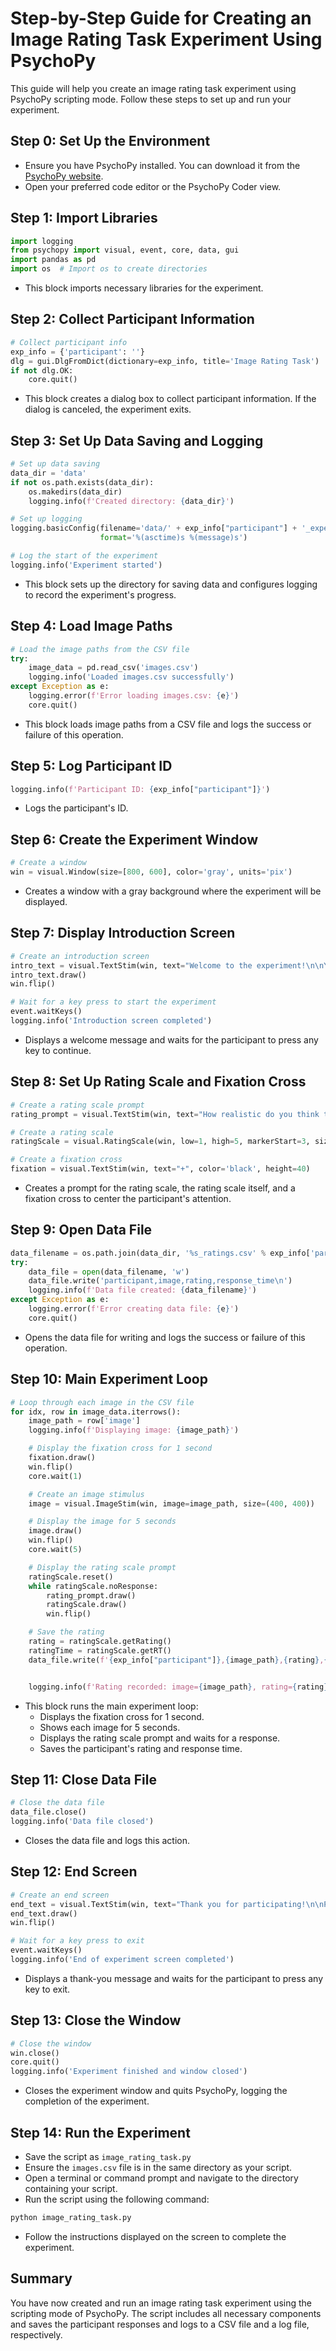 # Step-by-Step Guide for Creating an Image Rating Task Experiment Using PsychoPy

This guide will help you create an image rating task experiment using PsychoPy scripting mode. Follow these steps to set up and run your experiment.

## Step 0: Set Up the Environment

- Ensure you have PsychoPy installed. You can download it from the [PsychoPy website](https://www.psychopy.org/download.html).
- Open your preferred code editor or the PsychoPy Coder view.

## Step 1: Import Libraries

```python
import logging
from psychopy import visual, event, core, data, gui
import pandas as pd
import os  # Import os to create directories
```

- This block imports necessary libraries for the experiment.

## Step 2: Collect Participant Information

```python
# Collect participant info
exp_info = {'participant': ''}
dlg = gui.DlgFromDict(dictionary=exp_info, title='Image Rating Task')
if not dlg.OK:
    core.quit()
```

- This block creates a dialog box to collect participant information. If the dialog is canceled, the experiment exits.

## Step 3: Set Up Data Saving and Logging

```python
# Set up data saving
data_dir = 'data'
if not os.path.exists(data_dir):
    os.makedirs(data_dir)
    logging.info(f'Created directory: {data_dir}')

# Set up logging
logging.basicConfig(filename='data/' + exp_info["participant"] + '_experiment.log', level=logging.INFO,
                    format='%(asctime)s %(message)s')

# Log the start of the experiment
logging.info('Experiment started')
```

- This block sets up the directory for saving data and configures logging to record the experiment's progress.

## Step 4: Load Image Paths

```python
# Load the image paths from the CSV file
try:
    image_data = pd.read_csv('images.csv')
    logging.info('Loaded images.csv successfully')
except Exception as e:
    logging.error(f'Error loading images.csv: {e}')
    core.quit()
```

- This block loads image paths from a CSV file and logs the success or failure of this operation.

## Step 5: Log Participant ID

```python
logging.info(f'Participant ID: {exp_info["participant"]}')
```

- Logs the participant's ID.

## Step 6: Create the Experiment Window

```python
# Create a window
win = visual.Window(size=[800, 600], color='gray', units='pix')
```

- Creates a window with a gray background where the experiment will be displayed.

## Step 7: Display Introduction Screen

```python
# Create an introduction screen
intro_text = visual.TextStim(win, text="Welcome to the experiment!\n\nYou will see a series of images.\nPlease rate each image after it is displayed.\nPress any key to start.", color='black', height=30)
intro_text.draw()
win.flip()

# Wait for a key press to start the experiment
event.waitKeys()
logging.info('Introduction screen completed')
```

- Displays a welcome message and waits for the participant to press any key to continue.

## Step 8: Set Up Rating Scale and Fixation Cross

```python
# Create a rating scale prompt
rating_prompt = visual.TextStim(win, text="How realistic do you think this image is?", color='black', height=30, pos=(0, 200))

# Create a rating scale
ratingScale = visual.RatingScale(win, low=1, high=5, markerStart=3, size=1.5, pos=(0, -150), stretch=1, labels=['1', '2', '3', '4', '5'])

# Create a fixation cross
fixation = visual.TextStim(win, text="+", color='black', height=40)
```

- Creates a prompt for the rating scale, the rating scale itself, and a fixation cross to center the participant's attention.

## Step 9: Open Data File

```python
data_filename = os.path.join(data_dir, '%s_ratings.csv' % exp_info['participant'])
try:
    data_file = open(data_filename, 'w')
    data_file.write('participant,image,rating,response_time\n')
    logging.info(f'Data file created: {data_filename}')
except Exception as e:
    logging.error(f'Error creating data file: {e}')
    core.quit()
```

- Opens the data file for writing and logs the success or failure of this operation.

## Step 10: Main Experiment Loop

```python
# Loop through each image in the CSV file
for idx, row in image_data.iterrows():
    image_path = row['image']
    logging.info(f'Displaying image: {image_path}')

    # Display the fixation cross for 1 second
    fixation.draw()
    win.flip()
    core.wait(1)

    # Create an image stimulus
    image = visual.ImageStim(win, image=image_path, size=(400, 400))

    # Display the image for 5 seconds
    image.draw()
    win.flip()
    core.wait(5)

    # Display the rating scale prompt
    ratingScale.reset()
    while ratingScale.noResponse:
        rating_prompt.draw()
        ratingScale.draw()
        win.flip()

    # Save the rating
    rating = ratingScale.getRating()
    ratingTime = ratingScale.getRT()
    data_file.write(f'{exp_info["participant"]},{image_path},{rating},{ratingTime}\n')


    logging.info(f'Rating recorded: image={image_path}, rating={rating}, response_time={ratingTime}')
```

- This block runs the main experiment loop:
  - Displays the fixation cross for 1 second.
  - Shows each image for 5 seconds.
  - Displays the rating scale prompt and waits for a response.
  - Saves the participant's rating and response time.

## Step 11: Close Data File

```python
# Close the data file
data_file.close()
logging.info('Data file closed')
```

- Closes the data file and logs this action.

## Step 12: End Screen

```python
# Create an end screen
end_text = visual.TextStim(win, text="Thank you for participating!\n\nPress any key to exit.", color='black', height=30)
end_text.draw()
win.flip()

# Wait for a key press to exit
event.waitKeys()
logging.info('End of experiment screen completed')
```

- Displays a thank-you message and waits for the participant to press any key to exit.

## Step 13: Close the Window

```python
# Close the window
win.close()
core.quit()
logging.info('Experiment finished and window closed')
```

- Closes the experiment window and quits PsychoPy, logging the completion of the experiment.

## Step 14: Run the Experiment

- Save the script as `image_rating_task.py`
- Ensure the `images.csv` file is in the same directory as your script.
- Open a terminal or command prompt and navigate to the directory containing your script.
- Run the script using the following command:

```sh
python image_rating_task.py
```

- Follow the instructions displayed on the screen to complete the experiment.

## Summary

You have now created and run an image rating task experiment using the scripting mode of PsychoPy. The script includes all necessary components and saves the participant responses and logs to a CSV file and a log file, respectively.

